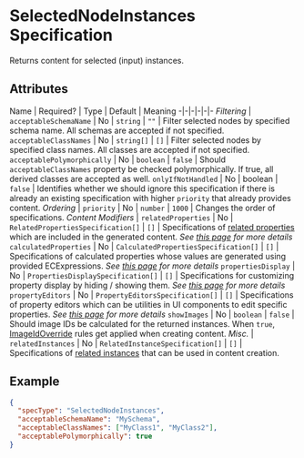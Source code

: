 # SelectedNodeInstances Specification

Returns content for selected (input) instances.

## Attributes

Name | Required? | Type | Default | Meaning
-|-|-|-|-|-
*Filtering* |
`acceptableSchemaName` | No | `string` | `""` | Filter selected nodes by specified schema name. All schemas are accepted if not specified.
`acceptableClassNames` | No | `string[]` | `[]` | Filter selected nodes by specified class names. All classes are accepted if not specified.
`acceptablePolymorphically` | No | `boolean` | `false` | Should `acceptableClassNames` property be checked polymorphically. If true, all derived classes are accepted as well.
`onlyIfNotHandled` | No | boolean | `false` | Identifies whether we should ignore this specification if there is already an existing specification with higher `priority` that already provides content.
*Ordering* |
`priority` | No | `number` | `1000` | Changes the order of specifications.
*Content Modifiers* |
`relatedProperties` | No | `RelatedPropertiesSpecification[]` | `[]` | Specifications of [related properties](../Terminology.md#related-properties) which are included in the generated content. *See [this page](../modifiers/RelatedPropertiesSpecification.md) for more details*
`calculatedProperties` | No | `CalculatedPropertiesSpecification[]` | `[]` | Specifications of calculated properties whose values are generated using provided ECExpressions. *See [this page](../modifiers/CalculatedPropertiesSpecification.md) for more details*
`propertiesDisplay` | No | `PropertiesDisplaySpecification[]` | `[]` | Specifications for customizing property display by hiding / showing them. *See [this page](../modifiers/PropertiesDisplaySpecification.md) for more details*
`propertyEditors` | No | `PropertyEditorsSpecification[]` | `[]` | Specifications of property editors which can be utilities in UI components to edit specific properties. *See [this page](../modifiers/PropertyEditorsSpecification.md) for more details*
`showImages` | No | `boolean` | `false` | Should image IDs be calculated for the returned instances. When `true`, [ImageIdOverride](../../customization/rules/ImageIdOverride.md) rules get applied when creating content.
*Misc.* |
`relatedInstances` | No | `RelatedInstanceSpecification[]` | `[]` | Specifications of [related instances](../../RelatedInstanceSpecification.md) that can be used in content creation.

## Example

```JSON
{
  "specType": "SelectedNodeInstances",
  "acceptableSchemaName": "MySchema",
  "acceptableClassNames": ["MyClass1", "MyClass2"],
  "acceptablePolymorphically": true
}
```
